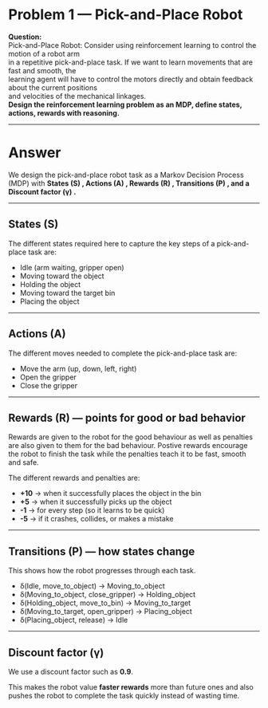 # Problem 1 — Pick-and-Place Robot

**Question:**  
Pick-and-Place Robot: Consider using reinforcement learning to control the motion of a robot arm  
in a repetitive pick-and-place task. If we want to learn movements that are fast and smooth, the  
learning agent will have to control the motors directly and obtain feedback about the current positions  
and velocities of the mechanical linkages.  
**Design the reinforcement learning problem as an MDP, define states, actions, rewards with reasoning.**

---

# Answer

We design the pick-and-place robot task as a Markov Decision Process (MDP) with **States (S) , Actions (A) , Rewards (R) , Transitions (P) , and a Discount factor (γ) .**

---

## States (S)

The different states required here to capture the key steps of a pick-and-place task are:

- Idle (arm waiting, gripper open)
- Moving toward the object
- Holding the object
- Moving toward the target bin
- Placing the object

---

## Actions (A)

The different moves needed to complete the pick-and-place task are:

- Move the arm (up, down, left, right)
- Open the gripper
- Close the gripper

---

## Rewards (R) — points for good or bad behavior

Rewards are given to the robot for the good behaviour as well as penalties are also given to them for the bad behaviour. Postive rewards encourage the robot to finish the task while the penalties teach it to be fast, smooth and safe.

The different rewards and penalties are:

- **+10** → when it successfully places the object in the bin
- **+5** → when it successfully picks up the object
- **-1** → for every step (so it learns to be quick)
- **-5** → if it crashes, collides, or makes a mistake

---

## Transitions (P) — how states change

This shows how the robot progresses through each task.

- δ(Idle, move_to_object) → Moving_to_object
- δ(Moving_to_object, close_gripper) → Holding_object
- δ(Holding_object, move_to_bin) → Moving_to_target
- δ(Moving_to_target, open_gripper) → Placing_object
- δ(Placing_object, release) → Idle

---

## Discount factor (γ)

We use a discount factor such as **0.9**.

This makes the robot value **faster rewards** more than future ones and also pushes the robot to complete the task quickly instead of wasting time.
